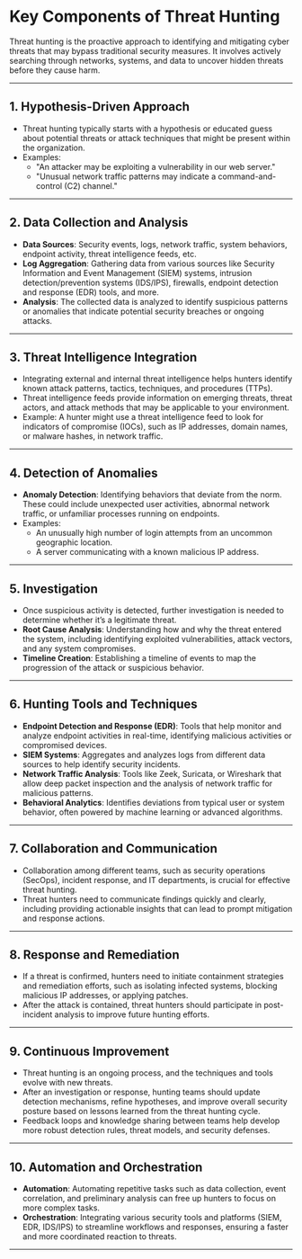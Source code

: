 # Key Components of Threat Hunting

Threat hunting is the proactive approach to identifying and mitigating cyber threats that may bypass traditional security measures. It involves actively searching through networks, systems, and data to uncover hidden threats before they cause harm.

---

## 1. **Hypothesis-Driven Approach**
   - Threat hunting typically starts with a hypothesis or educated guess about potential threats or attack techniques that might be present within the organization. 
   - Examples: 
     - "An attacker may be exploiting a vulnerability in our web server."
     - "Unusual network traffic patterns may indicate a command-and-control (C2) channel."

---

## 2. **Data Collection and Analysis**
   - **Data Sources**: Security events, logs, network traffic, system behaviors, endpoint activity, threat intelligence feeds, etc.
   - **Log Aggregation**: Gathering data from various sources like Security Information and Event Management (SIEM) systems, intrusion detection/prevention systems (IDS/IPS), firewalls, endpoint detection and response (EDR) tools, and more.
   - **Analysis**: The collected data is analyzed to identify suspicious patterns or anomalies that indicate potential security breaches or ongoing attacks.

---

## 3. **Threat Intelligence Integration**
   - Integrating external and internal threat intelligence helps hunters identify known attack patterns, tactics, techniques, and procedures (TTPs).
   - Threat intelligence feeds provide information on emerging threats, threat actors, and attack methods that may be applicable to your environment.
   - Example: A hunter might use a threat intelligence feed to look for indicators of compromise (IOCs), such as IP addresses, domain names, or malware hashes, in network traffic.

---

## 4. **Detection of Anomalies**
   - **Anomaly Detection**: Identifying behaviors that deviate from the norm. These could include unexpected user activities, abnormal network traffic, or unfamiliar processes running on endpoints.
   - Examples:
     - An unusually high number of login attempts from an uncommon geographic location.
     - A server communicating with a known malicious IP address.
   
---

## 5. **Investigation**
   - Once suspicious activity is detected, further investigation is needed to determine whether it’s a legitimate threat.
   - **Root Cause Analysis**: Understanding how and why the threat entered the system, including identifying exploited vulnerabilities, attack vectors, and any system compromises.
   - **Timeline Creation**: Establishing a timeline of events to map the progression of the attack or suspicious behavior.

---

## 6. **Hunting Tools and Techniques**
   - **Endpoint Detection and Response (EDR)**: Tools that help monitor and analyze endpoint activities in real-time, identifying malicious activities or compromised devices.
   - **SIEM Systems**: Aggregates and analyzes logs from different data sources to help identify security incidents.
   - **Network Traffic Analysis**: Tools like Zeek, Suricata, or Wireshark that allow deep packet inspection and the analysis of network traffic for malicious patterns.
   - **Behavioral Analytics**: Identifies deviations from typical user or system behavior, often powered by machine learning or advanced algorithms.

---

## 7. **Collaboration and Communication**
   - Collaboration among different teams, such as security operations (SecOps), incident response, and IT departments, is crucial for effective threat hunting.
   - Threat hunters need to communicate findings quickly and clearly, including providing actionable insights that can lead to prompt mitigation and response actions.

---

## 8. **Response and Remediation**
   - If a threat is confirmed, hunters need to initiate containment strategies and remediation efforts, such as isolating infected systems, blocking malicious IP addresses, or applying patches.
   - After the attack is contained, threat hunters should participate in post-incident analysis to improve future hunting efforts.

---

## 9. **Continuous Improvement**
   - Threat hunting is an ongoing process, and the techniques and tools evolve with new threats.
   - After an investigation or response, hunting teams should update detection mechanisms, refine hypotheses, and improve overall security posture based on lessons learned from the threat hunting cycle.
   - Feedback loops and knowledge sharing between teams help develop more robust detection rules, threat models, and security defenses.

---

## 10. **Automation and Orchestration**
   - **Automation**: Automating repetitive tasks such as data collection, event correlation, and preliminary analysis can free up hunters to focus on more complex tasks.
   - **Orchestration**: Integrating various security tools and platforms (SIEM, EDR, IDS/IPS) to streamline workflows and responses, ensuring a faster and more coordinated reaction to threats.

---
